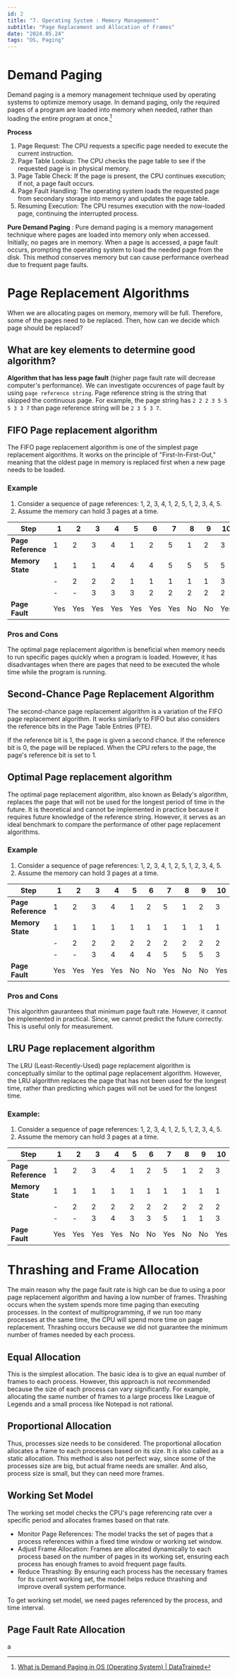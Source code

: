 ```yaml
---
id: 2
title: "7. Operating System : Memory Management"
subtitle: "Page Replacement and Allocation of Frames"
date: "2024.05.24"
tags: "OS, Paging"
---
```

# Demand Paging
Demand paging is a memory management technique used by operating systems to optimize memory usage. In demand paging, only the required pages of a program are loaded into memory when needed, rather than loading the entire program at once.[^1]

**Process**
1. Page Request: The CPU requests a specific page needed to execute the current instruction.
2. Page Table Lookup: The CPU checks the page table to see if the requested page is in physical memory.
3. Page Table Check: If the page is present, the CPU continues execution; if not, a page fault occurs.
4. Page Fault Handling: The operating system loads the requested page from secondary storage into memory and updates the page table.
5. Resuming Execution: The CPU resumes execution with the now-loaded page, continuing the interrupted process.

**Pure Demand Paging** : Pure demand paging is a memory management technique where pages are loaded into memory only when accessed. Initially, no pages are in memory. When a page is accessed, a page fault occurs, prompting the operating system to load the needed page from the disk. This method conserves memory but can cause performance overhead due to frequent page faults.

# Page Replacement Algorithms
When we are allocating pages on memory, memory will be full. Therefore, some of the pages need to be replaced. Then, how can we decide which page should be replaced?

## What are key elements to determine good algorithm?
**Algorithm that has less page fault** (higher page fault rate will decrease computer's performance).
We can investigate occurences of page fault by using `page reference string`. Page reference string is the string that skipped the continuous page. For example, the page string has `2 2 2 3 5 5 5 3 3 7` than page reference string will be `2 3 5 3 7`.

## FIFO Page replacement algorithm
The FIFO page replacement algorithm is one of the simplest page replacement algorithms. It works on the principle of "First-In-First-Out," meaning that the oldest page in memory is replaced first when a new page needs to be loaded.

### Example

1. Consider a sequence of page references: 1, 2, 3, 4, 1, 2, 5, 1, 2, 3, 4, 5.
2. Assume the memory can hold 3 pages at a time.

| Step | 1  | 2  | 3  | 4  | 5  | 6  | 7  | 8  | 9  | 10 | 11 | 12 |
|------|----|----|----|----|----|----|----|----|----|----|----|----|
| **Page Reference** | 1  | 2  | 3  | 4  | 1  | 2  | 5  | 1  | 2  | 3  | 4  | 5  |
| **Memory State**   | 1  | 1  | 1  | 4  | 4  | 4  | 5  | 5  | 5  | 5  | 4  | 4  |
|                    | -  | 2  | 2  | 2  | 1  | 1  | 1  | 1  | 1  | 3  | 3  | 5  |
|                    | -  | -  | 3  | 3  | 3  | 2  | 2  | 2  | 2  | 2  | 2  | 2  |
| **Page Fault**     | Yes| Yes| Yes| Yes| Yes| Yes| Yes| No | No | Yes| Yes| Yes|

### Pros and Cons
The optimal page replacement algorithm is beneficial when memory needs to run specific pages quickly when a program is loaded. However, it has disadvantages when there are pages that need to be executed the whole time while the program is running.

## Second-Chance Page Replacement Algorithm
The second-chance page replacement algorithm is a variation of the FIFO page replacement algorithm. It works similarly to FIFO but also considers the reference bits in the Page Table Entries (PTE).

If the reference bit is 1, the page is given a second chance. If the reference bit is 0, the page will be replaced. When the CPU refers to the page, the page's reference bit is set to 1.

## Optimal Page replacement algorithm
The optimal page replacement algorithm, also known as Belady's algorithm, replaces the page that will not be used for the longest period of time in the future. It is theoretical and cannot be implemented in practice because it requires future knowledge of the reference string. However, it serves as an ideal benchmark to compare the performance of other page replacement algorithms.

### Example

1. Consider a sequence of page references: 1, 2, 3, 4, 1, 2, 5, 1, 2, 3, 4, 5.  
2. Assume the memory can hold 3 pages at a time.

| Step                | 1    | 2    | 3    | 4    | 5    | 6    | 7    | 8    | 9    | 10   | 11   | 12   |
|---------------------|------|------|------|------|------|------|------|------|------|------|------|------|
| **Page Reference**  | 1    | 2    | 3    | 4    | 1    | 2    | 5    | 1    | 2    | 3    | 4    | 5    |
| **Memory State**    | 1    | 1    | 1    | 1    | 1    | 1    | 1    | 1    | 1    | 1    | 1    | 1    |
|                     | -    | 2    | 2    | 2    | 2    | 2    | 2    | 2    | 2    | 2    | 2    | 2    |
|                     | -    | -    | 3    | 4    | 4    | 4    | 5    | 5    | 5    | 3    | 3    | 3    |
| **Page Fault**      | Yes  | Yes  | Yes  | Yes  | No   | No   | Yes  | No   | No   | Yes  | Yes  | No   |

### Pros and Cons
This algorithm gaurantees that minimum page fault rate. However, it cannot be implemented in practical. Since, we cannot predict the future correctly. This is useful only for measurement.

## LRU Page replacement algorithm
The LRU (Least-Recently-Used) page replacement algorithm is conceptually similar to the optimal page replacement algorithm. However, the LRU algorithm replaces the page that has not been used for the longest time, rather than predicting which pages will not be used for the longest time.

### Example:
1. Consider a sequence of page references: 1, 2, 3, 4, 1, 2, 5, 1, 2, 3, 4, 5.
2. Assume the memory can hold 3 pages at a time.

| Step                | 1    | 2    | 3    | 4    | 5    | 6    | 7    | 8    | 9    | 10   | 11   | 12   |
|---------------------|------|------|------|------|------|------|------|------|------|------|------|------|
| **Page Reference**  | 1    | 2    | 3    | 4    | 1    | 2    | 5    | 1    | 2    | 3    | 4    | 5    |
| **Memory State**    | 1    | 1    | 1    | 1    | 1    | 1    | 1    | 1    | 1    | 1    | 1    | 1    |
|                     | -    | 2    | 2    | 2    | 2    | 2    | 2    | 2    | 2    | 2    | 2    | 2    |
|                     | -    | -    | 3    | 4    | 3    | 3    | 5    | 1    | 1    | 3    | 4    | 5    |
| **Page Fault**      | Yes  | Yes  | Yes  | Yes  | No   | No   | Yes  | No   | No   | Yes  | Yes  | No   |

# Thrashing and Frame Allocation
The main reason why the page fault rate is high can be due to using a poor page replacement algorithm and having a low number of frames. Thrashing occurs when the system spends more time paging than executing processes. In the context of multiprogramming, if we run too many processes at the same time, the CPU will spend more time on page replacement. Thrashing occurs because we did not guarantee the minimum number of frames needed by each process.

## Equal Allocation
This is the simplest allocation. The basic idea is to give an equal number of frames to each process. However, this approach is not recommended because the size of each process can vary significantly. For example, allocating the same number of frames to a large process like League of Legends and a small process like Notepad is not rational.

## Proportional Allocation
Thus, processes size needs to be considered. The proportional allocation allocates a frame to each processes based on its size. It is also called as a static allocation. This method is also not perfect way, since some of the processes size are big, but actual frame needs are smaller. And also, process size is small, but they can need more frames.

## Working Set Model
The working set model checks the CPU's page referencing rate over a specific period and allocates frames based on that rate. 
- Monitor Page References: The model tracks the set of pages that a process references within a fixed time window or working set window.
- Adjust Frame Allocation: Frames are allocated dynamically to each process based on the number of pages in its working set, ensuring each process has enough frames to avoid frequent page faults.
- Reduce Thrashing: By ensuring each process has the necessary frames for its current working set, the model helps reduce thrashing and improve overall system performance.

To get working set model, we need pages referenced by the process, and time interval.

## Page Fault Rate Allocation
a


[^1]: [What is Demand Paging in OS (Operating System) | DataTrained](https://datatrained.com/post/demand-paging-in-os/)